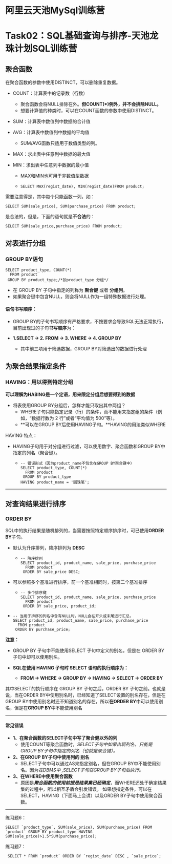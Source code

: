 # 阿里云天池MySql训练营

# Task02：SQL基础查询与排序-天池龙珠计划SQL训练营



## 聚合函数

在聚合函数的参数中使用DISTINCT，可以删除重复数据。

- COUNT：计算表中的记录数（行数）

  - 聚合函数会将NULL排除在外。**但COUNT(*)例外，并不会排除NULL。**
  - 想要计算值的种类时，可以在COUNT函数的参数中使用DISTINCT。

- SUM：计算表中数值列中数据的合计值

- AVG：计算表中数值列中数据的平均值

  - SUM/AVG函数只适用于数值类型的列。

- MAX：求出表中任意列中数据的最大值

- MIN：求出表中任意列中数据的最小值

  - MAX和MIN也可用于非数值型数据

  - ```mysql
    SELECT MAX(regist_date), MIN(regist_date)FROM product;
    ```



需要注意得是，其中每个只能函数一列，如：

```mysql
SELECT SUM(sale_price), SUM(purchase_price) FROM product;
```

是合法的，但是，下面的语句就是**不合法**的：

```mysql
SELECT SUM(sale_price,purchase_price) FROM product;
```



##  对表进行分组

### GROUP BY语句

```mysql
SELECT product_type, COUNT(*)
  FROM product
 GROUP BY product_type;/*按product_type 分组*/
```



- 在 GROUP BY 子句中指定的列称为 **聚合键** 或者 **分组列**。
- 如果聚合键中包含NULL，则会将NULL作为一组特殊数据进行处理。



#### **语句书写顺序**：

- GROUP BY的子句书写顺序有严格要求，不按要求会导致SQL无法正常执行，目前出现过的子句**书写顺序**为：



- **1.SELECT → 2. FROM → 3. WHERE → 4. GROUP BY**
  - 其中前三项用于筛选数据，GROUP BY对筛选出的数据进行处理





## 为聚合结果指定条件

### HAVING：用以得到特定分组

**可以理解为HABING是一个定语，用来限定分组后想要得到的数据**

- 将表使用GROUP BY分组后，怎样才能只取出其中两组？
  - WHERE子句只能指定记录（行）的条件，而不能用来指定组的条件（例如，“数据行数为 2 行”或者“平均值为 500”等）。
  - **可以在GROUP BY后使用HAVING子句。**HAVING的用法类似WHERE

HAVING 特点：

- HAVING子句用于对分组进行过滤，可以使用数字、聚合函数和GROUP BY中指定的列名（聚合键）。

  - ```mysql
    -- 错误形式（因为product_name不包含在GROUP BY聚合键中）
    SELECT product_type, COUNT(*)
      FROM product
     GROUP BY product_type
    HAVING product_name = '圆珠笔';
    ```



---

## 对查询结果进行排序

### ORDER BY

SQL中的执行结果是随机排列的，当需要按照特定顺序排序时，可已使用**ORDER BY**子句。

- 默认为升序排列，降序排列为 **DESC**

  - ```mysql
    -- 降序排列
    SELECT product_id, product_name, sale_price, purchase_price
      FROM product
     ORDER BY sale_price DESC;
    ```

- 可以参照多个基准进行排序，前一个基准相同时，按第二个基准排序

  - ```mysql
    -- 多个排序键
    SELECT product_id, product_name, sale_price, purchase_price
      FROM product
     ORDER BY sale_price, product_id;
    ```

- ```mysql
  -- 当用于排序的列名中含有NULL时，NULL会在开头或末尾进行汇总。
  SELECT product_id, product_name, sale_price, purchase_price
    FROM product
   ORDER BY purchase_price;
  ```



**注意：**

- GROUP BY 子句中不能使用SELECT 子句中定义的别名，但是在 ORDER BY 子句中却可以使用别名。



- **SQL在使用 HAVING 子句时 SELECT 语句的执行顺序为：**
  - **FROM → WHERE → GROUP BY → HAVING → SELECT → ORDER BY**

其中SELECT的执行顺序在 GROUP BY 子句之后，ORDER BY 子句之前。也就是说，当在ORDER BY中使用别名时，已经知道了SELECT设置的别名存在，但是在GROUP BY中使用别名时还不知道别名的存在，所以**在ORDER BY**中可以使用别名，但是在**GROUP BY**中不能使用别名





---



#### 常见错误

- **1、在聚合函数的SELECT子句中写了聚合健以外的列**
  - 使用COUNT等聚合函数时，*SELECT子句中如果出现列名，只能是GROUP BY子句中指定的列名（也就是聚合键）。*
- **2、在GROUP BY子句中使用列的 别名**
  - SELECT子句中可以通过AS来指定别名，但在GROUP BY中不能使用别名。因为*在DBMS中 ,SELECT子句在GROUP BY子句后执行。*
- **3、在WHERE中使用聚合函数**
  - 原因是***聚合函数的使用前提是结果集已经确定***，而WHERE还处于确定结果集的过程中，所以相互矛盾会引发错误。 如果想指定条件，可以在SELECT，HAVING（下面马上会讲）以及ORDER BY子句中使用聚合函数。



---

练习题6：

```mysql
SELECT `product_type`, SUM(sale_price), SUM(purchase_price) FROM `product` GROUP BY product_type HAVING SUM(sale_price)>1.5*SUM(purchase_price);
```

练习题7：

```mysql
 SELECT * FROM `product` ORDER BY `regist_date` DESC , `sale_price`;

```

